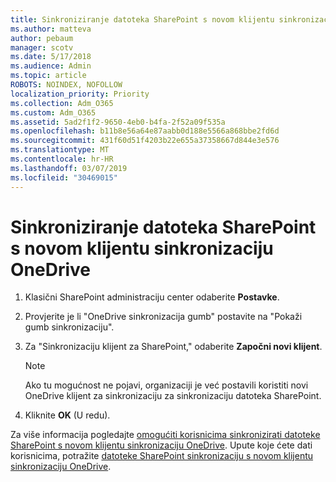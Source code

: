 ```yaml
---
title: Sinkroniziranje datoteka SharePoint s novom klijentu sinkronizaciju OneDrive
ms.author: matteva
author: pebaum
manager: scotv
ms.date: 5/17/2018
ms.audience: Admin
ms.topic: article
ROBOTS: NOINDEX, NOFOLLOW
localization_priority: Priority
ms.collection: Adm_O365
ms.custom: Adm_O365
ms.assetid: 5ad2f1f2-9650-4eb0-b4fa-2f52a09f535a
ms.openlocfilehash: b11b8e56a64e87aabb0d188e5566a868bbe2fd6d
ms.sourcegitcommit: 431f60d51f4203b22e655a37358667d844e3e576
ms.translationtype: MT
ms.contentlocale: hr-HR
ms.lasthandoff: 03/07/2019
ms.locfileid: "30469015"
---
```

# <a name="sync-sharepoint-files-with-the-new-onedrive-sync-client"></a>Sinkroniziranje datoteka SharePoint s novom klijentu sinkronizaciju OneDrive

1. Klasični SharePoint administraciju center odaberite **Postavke**.
    
2. Provjerite je li "OneDrive sinkronizacija gumb" postavite na "Pokaži gumb sinkronizaciju".
    
3. Za "Sinkronizaciju klijent za SharePoint," odaberite **Započni novi klijent**.
    
    > [!NOTE]
    > Ako tu mogućnost ne pojavi, organizaciji je već postavili koristiti novi OneDrive klijent za sinkronizaciju za sinkronizaciju datoteka SharePoint. 
  
4. Kliknite **OK** (U redu).
    
Za više informacija pogledajte [omogućiti korisnicima sinkronizirati datoteke SharePoint s novom klijentu sinkronizaciju OneDrive](https://go.microsoft.com/fwlink/?linkid=866433). Upute koje ćete dati korisnicima, potražite [datoteke SharePoint sinkronizaciju s novom klijentu sinkronizaciju OneDrive](https://go.microsoft.com/fwlink/?linkid=866427).
  

